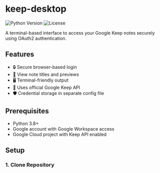 # keep-desktop


![Python Version](https://img.shields.io/badge/python-3.8%2B-blue)
![License](https://img.shields.io/badge/license-MIT-green)

A terminal-based interface to access your Google Keep notes securely using OAuth2 authentication.

## Features
- 🔒 Secure browser-based login
- 📝 View note titles and previews
- 🖥️ Terminal-friendly output
- 🔄 Uses official Google Keep API
- 🛡️ Credential storage in separate config file

## Prerequisites
- Python 3.8+
- Google account with Google Workspace access
- Google Cloud project with Keep API enabled

## Setup

### 1. Clone Repository
